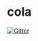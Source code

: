 # cola

[![Gitter](https://badges.gitter.im/roemhildtg/cola.svg)](https://gitter.im/roemhildtg/cola?utm_source=badge&utm_medium=badge&utm_campaign=pr-badge&utm_content=badge)